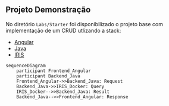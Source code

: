## Projeto Demonstração
No diretório `Labs/Starter` foi disponibilizado o projeto base com implementação de um CRUD utlizando a stack:
- [Angular](../Labs/Starter/Frontend-Angular/docs/Instrucoes.md)
- [Java](../Labs/Starter/Backend-Java/README.md)
- [IRIS](../Labs/Starter/InterSystems-IRIS/README.md)

```mermaid
sequenceDiagram
    participant Frontend_Angular
    participant Backend_Java
    Frontend_Angular->>Backend_Java: Request
    Backend_Java->>IRIS_Docker: Query
    IRIS_Docker-->>Backend_Java: Result
    Backend_Java-->>Frontend_Angular: Response
```